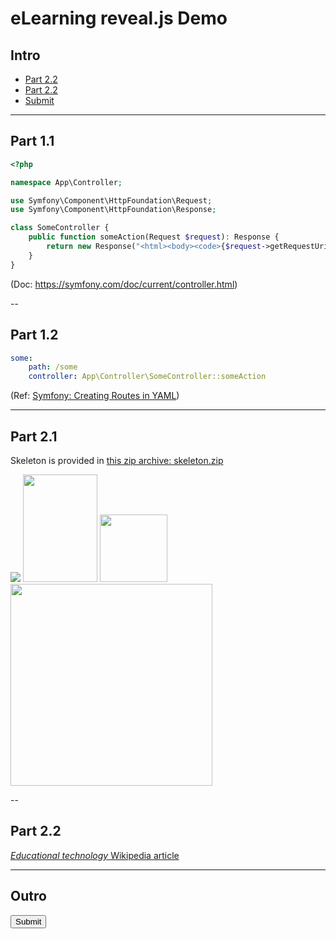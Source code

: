 # eLearning reveal.js Demo

## Intro

- [Part 2.2](#/2/1)
- [Part 2.2](#part_2.2)
- [Submit](#button[type="submit"])

---

## Part 1.1

```php
<?php

namespace App\Controller;

use Symfony\Component\HttpFoundation\Request;
use Symfony\Component\HttpFoundation\Response;

class SomeController {
    public function someAction(Request $request): Response {
        return new Response("<html><body><code>{$request->getRequestUri()}</code></body></html>");
    }
}
```

(Doc: https://symfony.com/doc/current/controller.html)

--

## Part 1.2

```yaml
some:
    path: /some
    controller: App\Controller\SomeController::someAction
```

(Ref: [Symfony: Creating Routes in YAML](https://symfony.com/doc/current/routing.html#creating-routes-in-yaml-xml-or-php-files))

---

## Part 2.1

Skeleton is provided in [this zip archive: skeleton.zip](download/skeleton.zip)

<img src="https://upload.wikimedia.org/wikipedia/commons/a/ac/A_professor_asking_a_medical_student_his_prognosis_for_a_par_Wellcome_V0011614.jpg" />
<img style="width: 119px; height: 172px;" src="https://upload.wikimedia.org/wikipedia/commons/a/ac/A_professor_asking_a_medical_student_his_prognosis_for_a_par_Wellcome_V0011614.jpg" />
<img style="width: 108px;" src="https://upload.wikimedia.org/wikipedia/commons/8/87/Skeletons.png" />
<img width="323" src="https://upload.wikimedia.org/wikipedia/commons/8/87/Skeletons.png" />

--

## Part 2.2
<a name="part_2.2"></a>

[_Educational technology_ Wikipedia article](https://en.wikipedia.org/wiki/Educational_technology)

---

## Outro
<a name="part_2.2"></a>
<button type="submit">Submit</button>
